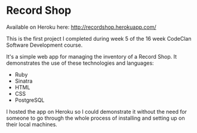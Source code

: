 # Record Shop

Available on Heroku here: http://recordshop.herokuapp.com/

This is the first project I completed during week 5 of the 16 week CodeClan Software Development course.

It's a simple web app for managing the inventory of a Record Shop. It demonstrates the use of these technologies and languages:

- Ruby
- Sinatra
- HTML
- CSS
- PostgreSQL

I hosted the app on Heroku so I could demonstrate it without the need for someone to go through the whole process of installing and setting up on their local machines.
